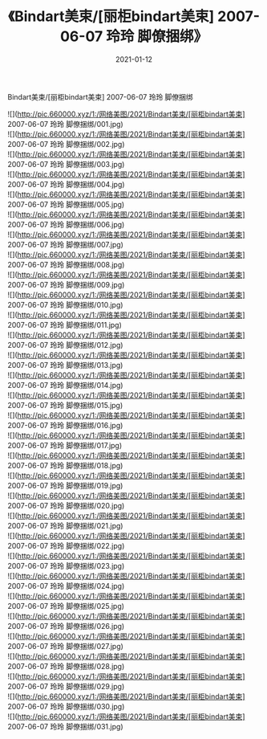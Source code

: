 ﻿---
layout: post
title:  《Bindart美束/[丽柜bindart美束] 2007-06-07 玲玲 脚僚捆绑》
date:   2021-01-12
img: http://pic.660000.xyz/1:/网络美图/2021/Bindart美束/[丽柜bindart美束] 2007-06-07 玲玲 脚僚捆绑/000.jpg
categories: [美女, 清纯, 唯美]
---

Bindart美束/[丽柜bindart美束] 2007-06-07 玲玲 脚僚捆绑

 ![](http://pic.660000.xyz/1:/网络美图/2021/Bindart美束/[丽柜bindart美束] 2007-06-07 玲玲 脚僚捆绑/001.jpg) <br>![](http://pic.660000.xyz/1:/网络美图/2021/Bindart美束/[丽柜bindart美束] 2007-06-07 玲玲 脚僚捆绑/002.jpg) <br>![](http://pic.660000.xyz/1:/网络美图/2021/Bindart美束/[丽柜bindart美束] 2007-06-07 玲玲 脚僚捆绑/003.jpg) <br>![](http://pic.660000.xyz/1:/网络美图/2021/Bindart美束/[丽柜bindart美束] 2007-06-07 玲玲 脚僚捆绑/004.jpg) <br>![](http://pic.660000.xyz/1:/网络美图/2021/Bindart美束/[丽柜bindart美束] 2007-06-07 玲玲 脚僚捆绑/005.jpg) <br>![](http://pic.660000.xyz/1:/网络美图/2021/Bindart美束/[丽柜bindart美束] 2007-06-07 玲玲 脚僚捆绑/006.jpg) <br>![](http://pic.660000.xyz/1:/网络美图/2021/Bindart美束/[丽柜bindart美束] 2007-06-07 玲玲 脚僚捆绑/007.jpg) <br>![](http://pic.660000.xyz/1:/网络美图/2021/Bindart美束/[丽柜bindart美束] 2007-06-07 玲玲 脚僚捆绑/008.jpg) <br>![](http://pic.660000.xyz/1:/网络美图/2021/Bindart美束/[丽柜bindart美束] 2007-06-07 玲玲 脚僚捆绑/009.jpg) <br>![](http://pic.660000.xyz/1:/网络美图/2021/Bindart美束/[丽柜bindart美束] 2007-06-07 玲玲 脚僚捆绑/010.jpg) <br>![](http://pic.660000.xyz/1:/网络美图/2021/Bindart美束/[丽柜bindart美束] 2007-06-07 玲玲 脚僚捆绑/011.jpg) <br>![](http://pic.660000.xyz/1:/网络美图/2021/Bindart美束/[丽柜bindart美束] 2007-06-07 玲玲 脚僚捆绑/012.jpg) <br>![](http://pic.660000.xyz/1:/网络美图/2021/Bindart美束/[丽柜bindart美束] 2007-06-07 玲玲 脚僚捆绑/013.jpg) <br>![](http://pic.660000.xyz/1:/网络美图/2021/Bindart美束/[丽柜bindart美束] 2007-06-07 玲玲 脚僚捆绑/014.jpg) <br>![](http://pic.660000.xyz/1:/网络美图/2021/Bindart美束/[丽柜bindart美束] 2007-06-07 玲玲 脚僚捆绑/015.jpg) <br>![](http://pic.660000.xyz/1:/网络美图/2021/Bindart美束/[丽柜bindart美束] 2007-06-07 玲玲 脚僚捆绑/016.jpg) <br>![](http://pic.660000.xyz/1:/网络美图/2021/Bindart美束/[丽柜bindart美束] 2007-06-07 玲玲 脚僚捆绑/017.jpg) <br>![](http://pic.660000.xyz/1:/网络美图/2021/Bindart美束/[丽柜bindart美束] 2007-06-07 玲玲 脚僚捆绑/018.jpg) <br>![](http://pic.660000.xyz/1:/网络美图/2021/Bindart美束/[丽柜bindart美束] 2007-06-07 玲玲 脚僚捆绑/019.jpg) <br>![](http://pic.660000.xyz/1:/网络美图/2021/Bindart美束/[丽柜bindart美束] 2007-06-07 玲玲 脚僚捆绑/020.jpg) <br>![](http://pic.660000.xyz/1:/网络美图/2021/Bindart美束/[丽柜bindart美束] 2007-06-07 玲玲 脚僚捆绑/021.jpg) <br>![](http://pic.660000.xyz/1:/网络美图/2021/Bindart美束/[丽柜bindart美束] 2007-06-07 玲玲 脚僚捆绑/022.jpg) <br>![](http://pic.660000.xyz/1:/网络美图/2021/Bindart美束/[丽柜bindart美束] 2007-06-07 玲玲 脚僚捆绑/023.jpg) <br>![](http://pic.660000.xyz/1:/网络美图/2021/Bindart美束/[丽柜bindart美束] 2007-06-07 玲玲 脚僚捆绑/024.jpg) <br>![](http://pic.660000.xyz/1:/网络美图/2021/Bindart美束/[丽柜bindart美束] 2007-06-07 玲玲 脚僚捆绑/025.jpg) <br>![](http://pic.660000.xyz/1:/网络美图/2021/Bindart美束/[丽柜bindart美束] 2007-06-07 玲玲 脚僚捆绑/026.jpg) <br>![](http://pic.660000.xyz/1:/网络美图/2021/Bindart美束/[丽柜bindart美束] 2007-06-07 玲玲 脚僚捆绑/027.jpg) <br>![](http://pic.660000.xyz/1:/网络美图/2021/Bindart美束/[丽柜bindart美束] 2007-06-07 玲玲 脚僚捆绑/028.jpg) <br>![](http://pic.660000.xyz/1:/网络美图/2021/Bindart美束/[丽柜bindart美束] 2007-06-07 玲玲 脚僚捆绑/029.jpg) <br>![](http://pic.660000.xyz/1:/网络美图/2021/Bindart美束/[丽柜bindart美束] 2007-06-07 玲玲 脚僚捆绑/030.jpg) <br>![](http://pic.660000.xyz/1:/网络美图/2021/Bindart美束/[丽柜bindart美束] 2007-06-07 玲玲 脚僚捆绑/031.jpg) <br>